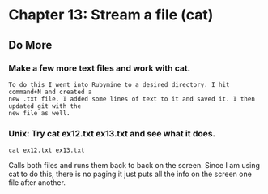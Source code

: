 
# Chapter 13: Stream a file (cat)

## Do More

### Make a few more text files and work with cat.

    To do this I went into Rubymine to a desired directory. I hit command+N and created a 
    new .txt file. I added some lines of text to it and saved it. I then updated git with the 
    new file as well.

### Unix: Try cat ex12.txt ex13.txt and see what it does.

```
cat ex12.txt ex13.txt
```
Calls both files and runs them back to back on the screen. Since I am using cat to do this, there
is no paging it just puts all the info on the screen one file after another.
